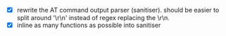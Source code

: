 - [x] rewrite the AT command output parser (sanitiser). should be easier to split around '\r\n' instead of regex replacing the \r\n.
- [x] inline as many functions as possible into sanitiser
